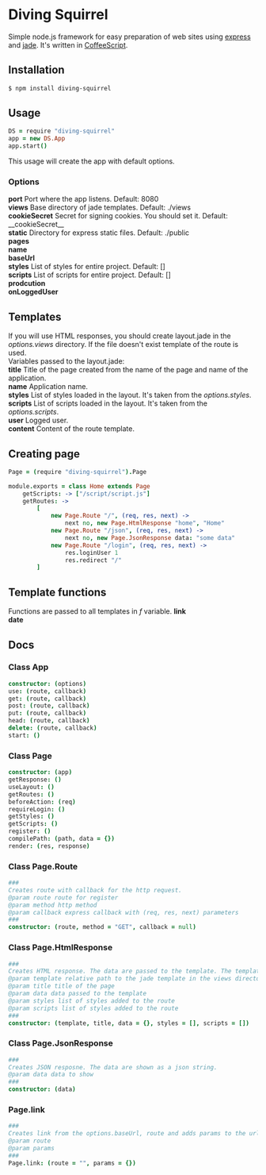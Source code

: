 # Diving Squirrel

Simple node.js framework for easy preparation of web sites using [express](https://www.npmjs.com/package/express) and [jade](https://www.npmjs.com/package/jade). 
It's written in [CoffeeScript](http://coffeescript.org/).

## Installation

```bash
$ npm install diving-squirrel
```

## Usage
```coffeescript
DS = require "diving-squirrel"
app = new DS.App
app.start()
```
This usage will create the app with default options. 

### Options
**port** Port where the app listens. Default: 8080  
**views** Base directory of jade templates. Default: ./views  
**cookieSecret** Secret for signing cookies. You should set it. Default: \_\_cookieSecret\_\_  
**static** Directory for express static files. Default: ./public  
**pages**   
**name**  
**baseUrl**   
**styles** List of styles for entire project. Default: []  
**scripts** List of scripts for entire project. Default: []  
**prodcution**  
**onLoggedUser**  

## Templates
If you will use HTML responses, you should create layout.jade in the *options.views* directory. If the file doesn't exist template of the route is used.  
Variables passed to the layout.jade:  
**title** Title of the page created from the name of the page and name of the application.  
**name** Application name.  
**styles** List of styles loaded in the layout. It's taken from the *options.styles*.   
**scripts** List of scripts loaded in the layout. It's taken from the *options.scripts*.  
**user** Logged user.  
**content** Content of the route template.  

## Creating page
```coffeescript
Page = (require "diving-squirrel").Page

module.exports = class Home extends Page
	getScripts: -> ["/script/script.js"]
	getRoutes: ->
		[
			new Page.Route "/", (req, res, next) ->
				next no, new Page.HtmlResponse "home", "Home"
			new Page.Route "/json", (req, res, next) ->
				next no, new Page.JsonResponse data: "some data"
			new Page.Route "/login", (req, res, next) ->
				res.loginUser 1
				res.redirect "/"
		]

```

## Template functions
Functions are passed to all templates in *f* variable.
**link**  
**date** 

## Docs

### Class App
```coffeescript
constructor: (options)
use: (route, callback)
get: (route, callback)
post: (route, callback) 
put: (route, callback)
head: (route, callback) 
delete: (route, callback)
start: ()
```

### Class Page
```coffeescript
constructor: (app)
getResponse: ()
useLayout: ()
getRoutes: ()
beforeAction: (req)
requireLogin: ()
getStyles: ()
getScripts: ()
register: ()
compilePath: (path, data = {})
render: (res, response)

```

### Class Page.Route
```coffeescript
###
Creates route with callback for the http request.
@param route route for register 
@param method http method
@param callback express callback with (req, res, next) parameters 
###
constructor: (route, method = "GET", callback = null)
```

### Class Page.HtmlResponse
```coffeescript
###
Creates HTML response. The data are passed to the template. The template is rendered.
@param template relative path to the jade template in the views directory
@param title title of the page
@param data data passed to the template
@param styles list of styles added to the route
@param scripts list of styles added to the route
###
constructor: (template, title, data = {}, styles = [], scripts = [])
```

### Class Page.JsonResponse
```coffeescript
###
Creates JSON resposne. The data are shown as a json string.
@param data data to show
###
constructor: (data)
```

### Page.link
```coffeescript
###
Creates link from the options.baseUrl, route and adds params to the url query.
@param route 
@param params
###
Page.link: (route = "", params = {})
```